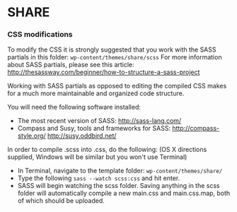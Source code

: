 # SHARE

### CSS modifications

To modify the CSS it is strongly suggested that you work with the SASS partials in this folder: ```wp-content/themes/share/scss```  For more information about SASS partials, please see this article: http://thesassway.com/beginner/how-to-structure-a-sass-project

Working with SASS partials as opposed to editing the compiled CSS makes for a much more maintainable and organized code structure.

You will need the following software installed:

* The most recent version of SASS: http://sass-lang.com/
* Compass and Susy, tools and frameworks for SASS: http://compass-style.org/ http://susy.oddbird.net/

In order to compile .scss into .css, do the following: (OS X directions supplied, Windows will be similar but you won't use Terminal)

* In Terminal, navigate to the template folder: ```wp-content/themes/share/```
* Type the following ```sass --watch scss:css``` and hit enter.
* SASS will begin watching the scss folder. Saving anything in the scss folder will automatically compile a new main.css and main.css.map, both of which should be uploaded.